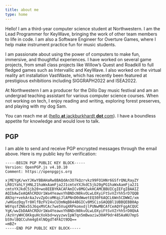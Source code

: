 ```yaml
---
title: about me
type: home
---
```


Hello! I am a third-year computer science student at Northwestern. I am the Lead Programmer for KeyWave, bringing the work of other team members to life in code. I am also a Software Engineer for Overture Games, where I help make instrument practice fun for music students.

I am passionate about using the power of computers to make fun, immersive, and thoughtful experiences. I have worked on several game projects, from small class projects like Willow’s Quest and Roadkill to full fledged games such as Intervallic and KeyWave. I also worked on the virtual reality art installation VastWaste, which has recently been featured at prestigious exhibitions including SIGGRAPH2022 and ISEA2022.

At Northwestern I am a producer for the Dillo Day music festival and am an undergrad teaching assistant for various computer science courses. When not working on tech, I enjoy reading and writing, exploring forest preserves, and playing with my dog Sam.

You can reach me at ([hello **at** jackburkhardt **dot** com](mailto:hello@jackburkhardt.com)). I have a boundless appetite for knowledge and would love to talk.

## PGP

I am able to send and receive PGP encrypted messages through the email above. Here is my public key for verification:

```
-----BEGIN PGP PUBLIC KEY BLOCK-----
Version: OpenPGP.js v4.10.10
Comment: https://openpgpjs.org

xjMEYgK/wxYJKwYBBAHaRw8BAQdAn3O7kQzrvkz99FO1HNr6GSfrQNLRayZY
LR01YahLYjHNL21haWxAamFja2J1cmtoYXJkdC5jb20gPG1haWxAamFja2J1
cmtoYXJkdC5jb20+wo8EEBYKACAFAmICv8MGCwkHCAMCBBUICgIEFgIBAAIZ
AQIbAwIeAQAhCRDUr1Wa4YeawxYhBNDcN0kvOLwLOXyiFtSvVZrhh5rD7QQB
AN3qr+vekArAaJvvZpOcoMKqiJlAPNnD0dWwetEQ30F6AQCL6Wn5CDWWI/xm
/wHGozDqyTr8HlfBzFV24xCU3mNqB844BGICv8MSCisGAQQBl1UBBQEBB0Ap
W6YqsfZN6x5SJ6qxMVCAc7we5VuqXRPkomxdjlPUNwMBCAfCeAQYFggACQUC
YgK/wwIbDAAhCRDUr1Wa4YeawxYhBNDcN0kvOLwLOXyiFtSvVZrhh5rD0QkA
/AzVryWHC6KkguHcXokbd+wyyzwvIpW7qn5mBwaziw30AP9dr485AaNU7mpS
bS9vlBQCCuhm4gE4lNQgdT4FAIt9DQ==
=mBZ+
-----END PGP PUBLIC KEY BLOCK-----
```